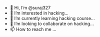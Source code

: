 - 👋 Hi, I’m @suraj327
- 👀 I’m interested in hacking...
- 🌱 I’m currently learning hacking course...
- 💞️ I’m looking to collaborate on hacking...
- 📫 How to reach me ...

<!---
suraj327/suraj327 is a ✨ special ✨ repository because its `README.md` (this file) appears on your GitHub profile.
You can click the Preview link to take a look at your changes.
--->
